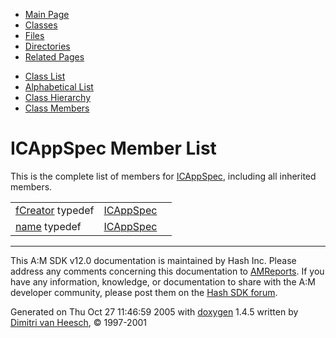 <div class="tabs">

- [Main Page](index.md)
- <span id="current">[Classes](annotated.md)</span>
- [Files](files.md)
- [Directories](dirs.md)
- [Related Pages](pages.md)

</div>

<div class="tabs">

- [Class List](annotated.md)
- [Alphabetical List](classes.md)
- [Class Hierarchy](hierarchy.md)
- [Class Members](functions.md)

</div>

# ICAppSpec Member List

This is the complete list of members for <a href="structICAppSpec.md" class="el">ICAppSpec</a>, including all inherited members.

|  |  |  |
|----|----|----|
| <a href="structICAppSpec.md#04d3e7687a13330b396ddd50ccc149ef" class="el">fCreator</a> typedef | <a href="structICAppSpec.md" class="el">ICAppSpec</a> |  |
| <a href="structICAppSpec.md#b068931cc450442b63f5b3d276ea4297" class="el">name</a> typedef | <a href="structICAppSpec.md" class="el">ICAppSpec</a> |  |

------------------------------------------------------------------------

<span class="small">This A:M SDK v12.0 documentation is maintained by Hash Inc. Please address any comments concerning this documentation to [AMReports](http://www.hash.com/reports). If you have any information, knowledge, or documentation to share with the A:M developer community, please post them on the [Hash SDK forum](http://www.hash.com/forums/index.php?showforum=11).</span>

Generated on Thu Oct 27 11:46:59 2005 with [<span class="image placeholder" original-image-src="doxygen.png" original-image-title="" height="45" width="100" align="middle" border="0">doxygen</span>](http://www.doxygen.org/index.html) 1.4.5 written by [Dimitri van Heesch](mailto:dimitri@stack.nl), © 1997-2001
